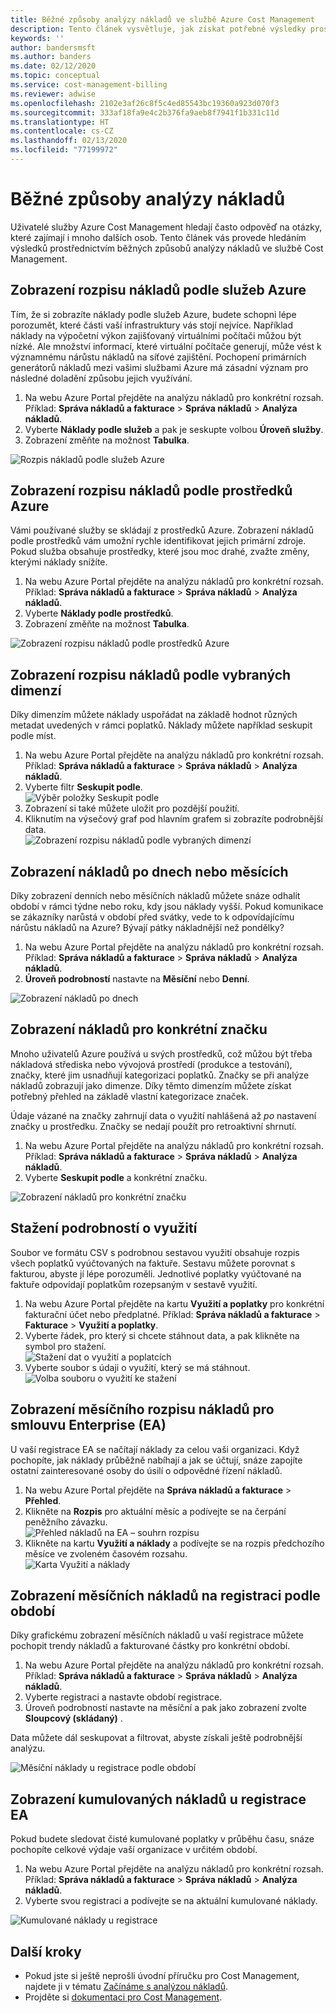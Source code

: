 ```yaml
---
title: Běžné způsoby analýzy nákladů ve službě Azure Cost Management
description: Tento článek vysvětluje, jak získat potřebné výsledky prostřednictvím běžných způsobů analýzy nákladů ve službě Azure Cost Management.
keywords: ''
author: bandersmsft
ms.author: banders
ms.date: 02/12/2020
ms.topic: conceptual
ms.service: cost-management-billing
ms.reviewer: adwise
ms.openlocfilehash: 2102e3af26c8f5c4ed85543bc19360a923d070f3
ms.sourcegitcommit: 333af18fa9e4c2b376fa9aeb8f7941f1b331c11d
ms.translationtype: HT
ms.contentlocale: cs-CZ
ms.lasthandoff: 02/13/2020
ms.locfileid: "77199972"
---
```

# <a name="common-cost-analysis-uses"></a>Běžné způsoby analýzy nákladů

Uživatelé služby Azure Cost Management hledají často odpověď na otázky, které zajímají i mnoho dalších osob. Tento článek vás provede hledáním výsledků prostřednictvím běžných způsobů analýzy nákladů ve službě Cost Management.

## <a name="view-cost-breakdown-by-azure-service"></a>Zobrazení rozpisu nákladů podle služeb Azure

Tím, že si zobrazíte náklady podle služeb Azure, budete schopni lépe porozumět, které části vaší infrastruktury vás stojí nejvíce. Například náklady na výpočetní výkon zajišťovaný virtuálními počítači můžou být nízké. Ale množství informací, které virtuální počítače generují, může vést k významnému nárůstu nákladů na síťové zajištění. Pochopení primárních generátorů nákladů mezi vašimi službami Azure má zásadní význam pro následné doladění způsobu jejich využívání.

1. Na webu Azure Portal přejděte na analýzu nákladů pro konkrétní rozsah. Příklad: **Správa nákladů a fakturace** > **Správa nákladů** > **Analýza nákladů**.
1. Vyberte **Náklady podle služeb** a pak je seskupte volbou **Úroveň služby**.
1. Zobrazení změňte na možnost **Tabulka**.

![Rozpis nákladů podle služeb Azure](./media/cost-analysis-common-uses/breakdown-by-service.png)

## <a name="view-cost-breakdown-by-azure-resource"></a>Zobrazení rozpisu nákladů podle prostředků Azure

Vámi používané služby se skládají z prostředků Azure. Zobrazení nákladů podle prostředků vám umožní rychle identifikovat jejich primární zdroje. Pokud služba obsahuje prostředky, které jsou moc drahé, zvažte změny, kterými náklady snížíte.

1. Na webu Azure Portal přejděte na analýzu nákladů pro konkrétní rozsah. Příklad: **Správa nákladů a fakturace** > **Správa nákladů** > **Analýza nákladů**.
1. Vyberte **Náklady podle prostředků**.
1. Zobrazení změňte na možnost **Tabulka**.

![Zobrazení rozpisu nákladů podle prostředků Azure](./media/cost-analysis-common-uses/cost-by-resource.png)

## <a name="view-cost-breakdown-by-selected-dimensions"></a>Zobrazení rozpisu nákladů podle vybraných dimenzí

Díky dimenzím můžete náklady uspořádat na základě hodnot různých metadat uvedených v rámci poplatků. Náklady můžete například seskupit podle míst.

1. Na webu Azure Portal přejděte na analýzu nákladů pro konkrétní rozsah. Příklad: **Správa nákladů a fakturace** > **Správa nákladů** > **Analýza nákladů**.
1. Vyberte filtr **Seskupit podle**.  
    ![Výběr položky Seskupit podle](./media/cost-analysis-common-uses/group-by.png)
1. Zobrazení si také můžete uložit pro pozdější použití.
1. Kliknutím na výsečový graf pod hlavním grafem si zobrazíte podrobnější data.  
    ![Zobrazení rozpisu nákladů podle vybraných dimenzí](./media/cost-analysis-common-uses/drill-down.png)

## <a name="view-costs-per-day-or-by-month"></a>Zobrazení nákladů po dnech nebo měsících

Díky zobrazení denních nebo měsíčních nákladů můžete snáze odhalit období v rámci týdne nebo roku, kdy jsou náklady vyšší. Pokud komunikace se zákazníky narůstá v období před svátky, vede to k odpovídajícímu nárůstu nákladů na Azure? Bývají pátky nákladnější než pondělky?

1. Na webu Azure Portal přejděte na analýzu nákladů pro konkrétní rozsah. Příklad: **Správa nákladů a fakturace** > **Správa nákladů** > **Analýza nákladů**.
1. **Úroveň podrobností** nastavte na **Měsíční** nebo **Denní**.

![Zobrazení nákladů po dnech](./media/cost-analysis-common-uses/daily-granularity.png)

## <a name="view-costs-for-a-specific-tag"></a>Zobrazení nákladů pro konkrétní značku

Mnoho uživatelů Azure používá u svých prostředků, což můžou být třeba nákladová střediska nebo vývojová prostředí (produkce a testování), značky, které jim usnadňují kategorizaci poplatků. Značky se při analýze nákladů zobrazují jako dimenze. Díky těmto dimenzím můžete získat potřebný přehled na základě vlastní kategorizace značek.

Údaje vázané na značky zahrnují data o využití nahlášená až *po* nastavení značky u prostředku. Značky se nedají použít pro retroaktivní shrnutí.

1. Na webu Azure Portal přejděte na analýzu nákladů pro konkrétní rozsah. Příklad: **Správa nákladů a fakturace** > **Správa nákladů** > **Analýza nákladů**.
1. Vyberte **Seskupit podle** a konkrétní značku.

![Zobrazení nákladů pro konkrétní značku](./media/cost-analysis-common-uses/tag.png)

## <a name="download-your-usage-details"></a>Stažení podrobností o využití

Soubor ve formátu CSV s podrobnou sestavou využití obsahuje rozpis všech poplatků vyúčtovaných na faktuře. Sestavu můžete porovnat s fakturou, abyste jí lépe porozuměli. Jednotlivé poplatky vyúčtované na faktuře odpovídají poplatkům rozepsaným v sestavě využití.

1. Na webu Azure Portal přejděte na kartu **Využití a poplatky** pro konkrétní fakturační účet nebo předplatné. Příklad: **Správa nákladů a fakturace** > **Fakturace** > **Využití a poplatky**.
1. Vyberte řádek, pro který si chcete stáhnout data, a pak klikněte na symbol pro stažení.  
    ![Stažení dat o využití a poplatcích](./media/cost-analysis-common-uses/download1.png)
1.  Vyberte soubor s údaji o využití, který se má stáhnout.  
    ![Volba souboru o využití ke stažení](./media/cost-analysis-common-uses/download2.png)

## <a name="view-monthly-ea-cost-breakdown"></a>Zobrazení měsíčního rozpisu nákladů pro smlouvu Enterprise (EA)

U vaší registrace EA se načítají náklady za celou vaši organizaci. Když pochopíte, jak náklady průběžně nabíhají a jak se účtují, snáze zapojíte ostatní zainteresované osoby do úsilí o odpovědné řízení nákladů.

1. Na webu Azure Portal přejděte na **Správa nákladů a fakturace** > **Přehled**.
1. Klikněte na **Rozpis** pro aktuální měsíc a podívejte se na čerpání peněžního závazku.  
    ![Přehled nákladů na EA – souhrn rozpisu](./media/cost-analysis-common-uses/breakdown1.png)
1.  Klikněte na kartu **Využití a náklady** a podívejte se na rozpis předchozího měsíce ve zvoleném časovém rozsahu.  
    ![Karta Využití a náklady](./media/cost-analysis-common-uses/breakdown2.png)

## <a name="view-enrollment-monthly-cost-by-term"></a>Zobrazení měsíčních nákladů na registraci podle období

Díky grafickému zobrazení měsíčních nákladů u vaší registrace můžete pochopit trendy nákladů a fakturované částky pro konkrétní období.

1. Na webu Azure Portal přejděte na analýzu nákladů pro konkrétní rozsah. Příklad: **Správa nákladů a fakturace** > **Správa nákladů** > **Analýza nákladů**.
1. Vyberte registraci a nastavte období registrace.
1. Úroveň podrobností nastavte na měsíční a pak jako zobrazení zvolte **Sloupcový (skládaný)** .

Data můžete dál seskupovat a filtrovat, abyste získali ještě podrobnější analýzu.

![Měsíční náklady u registrace podle období](./media/cost-analysis-common-uses/enrollment-term1.png)

## <a name="view-ea-enrollment-accumulated-costs"></a>Zobrazení kumulovaných nákladů u registrace EA

Pokud budete sledovat čisté kumulované poplatky v průběhu času, snáze pochopíte celkové výdaje vaší organizace v určitém období.

1. Na webu Azure Portal přejděte na analýzu nákladů pro konkrétní rozsah. Příklad: **Správa nákladů a fakturace** > **Správa nákladů** > **Analýza nákladů**.
1. Vyberte svou registraci a podívejte se na aktuální kumulované náklady.

![Kumulované náklady u registrace](./media/cost-analysis-common-uses/cost-analysis-enrollment.png)

## <a name="next-steps"></a>Další kroky
- Pokud jste si ještě neprošli úvodní příručku pro Cost Management, najdete ji v tématu [Začínáme s analýzou nákladů](quick-acm-cost-analysis.md).
- Projděte si [dokumentaci pro Cost Management](../index.yml).
